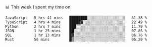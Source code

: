 📊 This week I spent my time on:
<!--START_SECTION:waka-->

```text
JavaScript   5 hrs 41 mins   ████████░░░░░░░░░░░░░░░░░   31.38 %
TypeScript   4 hrs 4 mins    █████▓░░░░░░░░░░░░░░░░░░░   22.49 %
Python       2 hrs 7 mins    ███░░░░░░░░░░░░░░░░░░░░░░   11.70 %
JSON         1 hr 25 mins    ██░░░░░░░░░░░░░░░░░░░░░░░   07.86 %
SQL          1 hr 13 mins    █▓░░░░░░░░░░░░░░░░░░░░░░░   06.76 %
Rust         56 mins         █▒░░░░░░░░░░░░░░░░░░░░░░░   05.20 %
```

<!--END_SECTION:waka-->

